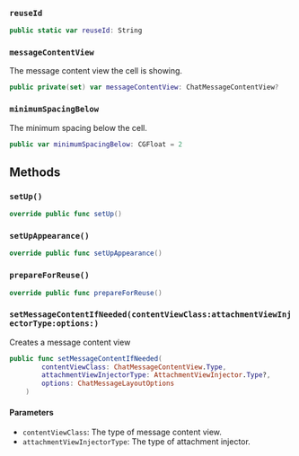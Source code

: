 
### `reuseId`

``` swift
public static var reuseId: String 
```

### `messageContentView`

The message content view the cell is showing.

``` swift
public private(set) var messageContentView: ChatMessageContentView?
```

### `minimumSpacingBelow`

The minimum spacing below the cell.

``` swift
public var minimumSpacingBelow: CGFloat = 2 
```

## Methods

### `setUp()`

``` swift
override public func setUp() 
```

### `setUpAppearance()`

``` swift
override public func setUpAppearance() 
```

### `prepareForReuse()`

``` swift
override public func prepareForReuse() 
```

### `setMessageContentIfNeeded(contentViewClass:attachmentViewInjectorType:options:)`

Creates a message content view

``` swift
public func setMessageContentIfNeeded(
        contentViewClass: ChatMessageContentView.Type,
        attachmentViewInjectorType: AttachmentViewInjector.Type?,
        options: ChatMessageLayoutOptions
    ) 
```

#### Parameters

  - `contentViewClass`: The type of message content view.
  - `attachmentViewInjectorType`: The type of attachment injector.
